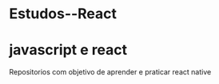 # Estudos--React
# javascript e react
Repositorios com objetivo de aprender e praticar react native
